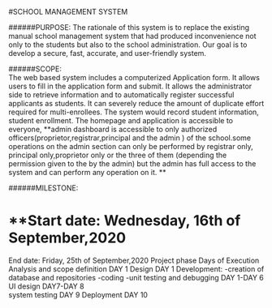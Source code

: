 #SCHOOL MANAGEMENT SYSTEM

######PURPOSE:
The rationale of this system is to replace the existing manual school management system that had produced inconvenience not only to the students but also to the school administration. Our goal is to develop a secure, fast, accurate, and user-friendly system.

######SCOPE:	
The web based system includes a computerized Application form. It allows users to fill in the application form and submit. It allows the administrator side to retrieve information and to  automatically register successful applicants as students. It can severely reduce the amount of duplicate effort required for multi-enrollees. The system would record student information, student enrollment.
The homepage and application is accessible to everyone,	**admin dashboard is accessible to only authorized officers(proprietor,registrar,principal and the admin ) of the school.some operations on the admin section can only be performed by registrar only, principal only,proprietor only or the three of them (depending the permission given to the by the admin) but the admin has full access to the system and can perform any operation on it.	**
 

######MILESTONE:

#	**Start date: Wednesday, 16th of September,2020
End date: Friday, 25th of September,2020
Project phase                                   Days of Execution	
Analysis and scope definition	                    DAY 1
Design	                                           DAY 1
Development:
     -creation of database and repositories
     -coding
     -unit testing and debugging	               DAY 1-DAY 6
UI design                                      	DAY7-DAY 8 	
system testing  	                                   DAY 9
Deployment	                                       DAY 10	
